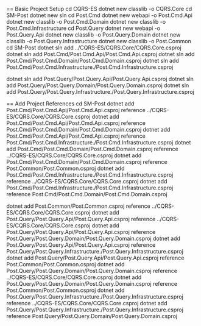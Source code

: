 == Basic Project Setup
cd CQRS-ES
dotnet new classlib -o CQRS.Core
cd SM-Post
dotnet new sln
cd Post.Cmd
dotnet new webapi -o Post.Cmd.Api
dotnet new classlib -o Post.Cmd.Domain
dotnet new classlib -o Post.Cmd.Infrastructure
cd Post.Query
dotnet new webapi -o Post.Query.Api
dotnet new classlib -o Post.Query.Domain
dotnet new classlib -o Post.Query.Infrastructure
dotnet new classlib -o Post.Common
cd SM-Post
dotnet sln add ../CQRS-ES/CQRS.Core/CQRS.Core.csproj
dotnet sln add Post.Cmd/Post.Cmd.Api/Post.Cmd.Api.csproj
dotnet sln add Post.Cmd/Post.Cmd.Domain/Post.Cmd.Domain.csproj
dotnet sln add Post.Cmd/Post.Cmd.Infrastructure./Post.Cmd.Infrastructure.csproj

dotnet sln add Post.Query/Post.Query.Api/Post.Query.Api.csproj
dotnet sln add Post.Query/Post.Query.Domain/Post.Query.Domain.csproj
dotnet sln add Post.Query/Post.Query.Infrastructure./Post.Query.Infrastructure.csproj

== Add Project References
cd SM-Post
dotnet add Post.Cmd/Post.Cmd.Api/Post.Cmd.Api.csproj reference ../CQRS-ES/CQRS.Core/CQRS.Core.csproj
dotnet add Post.Cmd/Post.Cmd.Api/Post.Cmd.Api.csproj reference Post.Cmd/Post.Cmd.Domain/Post.Cmd.Domain.csproj
dotnet add Post.Cmd/Post.Cmd.Api/Post.Cmd.Api.csproj reference Post.Cmd/Post.Cmd.Infrastructure./Post.Cmd.Infrastructure.csproj
dotnet add Post.Cmd/Post.Cmd.Domain/Post.Cmd.Domain.csproj reference ../CQRS-ES/CQRS.Core/CQRS.Core.csproj
dotnet add Post.Cmd/Post.Cmd.Domain/Post.Cmd.Domain.csproj reference Post.Common/Post.Common.csproj
dotnet add Post.Cmd/Post.Cmd.Infrastructure./Post.Cmd.Infrastructure.csproj reference ../CQRS-ES/CQRS.Core/CQRS.Core.csproj
dotnet add Post.Cmd/Post.Cmd.Infrastructure./Post.Cmd.Infrastructure.csproj reference Post.Cmd/Post.Cmd.Domain/Post.Cmd.Domain.csproj

dotnet add Post.Common/Post.Common.csproj reference ../CQRS-ES/CQRS.Core/CQRS.Core.csproj
dotnet add Post.Query/Post.Query.Api/Post.Query.Api.csproj reference ../CQRS-ES/CQRS.Core/CQRS.Core.csproj
dotnet add Post.Query/Post.Query.Api/Post.Query.Api.csproj reference Post.Query/Post.Query.Domain/Post.Query.Domain.csproj
dotnet add Post.Query/Post.Query.Api/Post.Query.Api.csproj reference Post.Query/Post.Query.Infrastructure./Post.Query.Infrastructure.csproj
dotnet add Post.Query/Post.Query.Api/Post.Query.Api.csproj reference Post.Common/Post.Common.csproj
dotnet add Post.Query/Post.Query.Domain/Post.Query.Domain.csproj reference ../CQRS-ES/CQRS.Core/CQRS.Core.csproj
dotnet add Post.Query/Post.Query.Domain/Post.Query.Domain.csproj reference Post.Common/Post.Common.csproj
dotnet add Post.Query/Post.Query.Infrastructure./Post.Query.Infrastructure.csproj reference ../CQRS-ES/CQRS.Core/CQRS.Core.csproj
dotnet add Post.Query/Post.Query.Infrastructure./Post.Query.Infrastructure.csproj reference Post.Query/Post.Query.Domain/Post.Query.Domain.csproj
